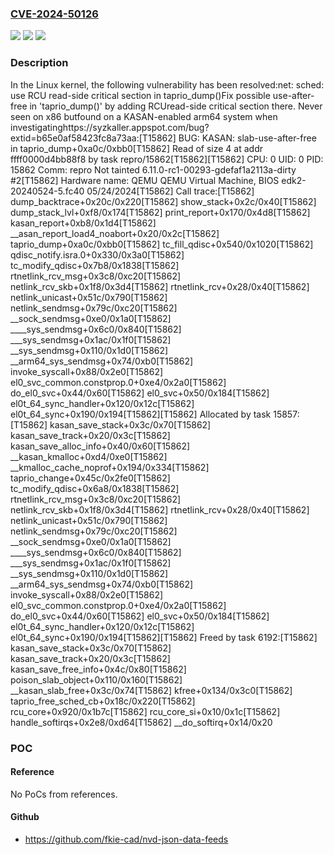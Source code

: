 ### [CVE-2024-50126](https://cve.mitre.org/cgi-bin/cvename.cgi?name=CVE-2024-50126)
![](https://img.shields.io/static/v1?label=Product&message=Linux&color=blue)
![](https://img.shields.io/static/v1?label=Version&message=18cdd2f0998a%3C%20b911fa9e92ee%20&color=brighgreen)
![](https://img.shields.io/static/v1?label=Vulnerability&message=n%2Fa&color=brighgreen)

### Description

In the Linux kernel, the following vulnerability has been resolved:net: sched: use RCU read-side critical section in taprio_dump()Fix possible use-after-free in 'taprio_dump()' by adding RCUread-side critical section there. Never seen on x86 butfound on a KASAN-enabled arm64 system when investigatinghttps://syzkaller.appspot.com/bug?extid=b65e0af58423fc8a73aa:[T15862] BUG: KASAN: slab-use-after-free in taprio_dump+0xa0c/0xbb0[T15862] Read of size 4 at addr ffff0000d4bb88f8 by task repro/15862[T15862][T15862] CPU: 0 UID: 0 PID: 15862 Comm: repro Not tainted 6.11.0-rc1-00293-gdefaf1a2113a-dirty #2[T15862] Hardware name: QEMU QEMU Virtual Machine, BIOS edk2-20240524-5.fc40 05/24/2024[T15862] Call trace:[T15862]  dump_backtrace+0x20c/0x220[T15862]  show_stack+0x2c/0x40[T15862]  dump_stack_lvl+0xf8/0x174[T15862]  print_report+0x170/0x4d8[T15862]  kasan_report+0xb8/0x1d4[T15862]  __asan_report_load4_noabort+0x20/0x2c[T15862]  taprio_dump+0xa0c/0xbb0[T15862]  tc_fill_qdisc+0x540/0x1020[T15862]  qdisc_notify.isra.0+0x330/0x3a0[T15862]  tc_modify_qdisc+0x7b8/0x1838[T15862]  rtnetlink_rcv_msg+0x3c8/0xc20[T15862]  netlink_rcv_skb+0x1f8/0x3d4[T15862]  rtnetlink_rcv+0x28/0x40[T15862]  netlink_unicast+0x51c/0x790[T15862]  netlink_sendmsg+0x79c/0xc20[T15862]  __sock_sendmsg+0xe0/0x1a0[T15862]  ____sys_sendmsg+0x6c0/0x840[T15862]  ___sys_sendmsg+0x1ac/0x1f0[T15862]  __sys_sendmsg+0x110/0x1d0[T15862]  __arm64_sys_sendmsg+0x74/0xb0[T15862]  invoke_syscall+0x88/0x2e0[T15862]  el0_svc_common.constprop.0+0xe4/0x2a0[T15862]  do_el0_svc+0x44/0x60[T15862]  el0_svc+0x50/0x184[T15862]  el0t_64_sync_handler+0x120/0x12c[T15862]  el0t_64_sync+0x190/0x194[T15862][T15862] Allocated by task 15857:[T15862]  kasan_save_stack+0x3c/0x70[T15862]  kasan_save_track+0x20/0x3c[T15862]  kasan_save_alloc_info+0x40/0x60[T15862]  __kasan_kmalloc+0xd4/0xe0[T15862]  __kmalloc_cache_noprof+0x194/0x334[T15862]  taprio_change+0x45c/0x2fe0[T15862]  tc_modify_qdisc+0x6a8/0x1838[T15862]  rtnetlink_rcv_msg+0x3c8/0xc20[T15862]  netlink_rcv_skb+0x1f8/0x3d4[T15862]  rtnetlink_rcv+0x28/0x40[T15862]  netlink_unicast+0x51c/0x790[T15862]  netlink_sendmsg+0x79c/0xc20[T15862]  __sock_sendmsg+0xe0/0x1a0[T15862]  ____sys_sendmsg+0x6c0/0x840[T15862]  ___sys_sendmsg+0x1ac/0x1f0[T15862]  __sys_sendmsg+0x110/0x1d0[T15862]  __arm64_sys_sendmsg+0x74/0xb0[T15862]  invoke_syscall+0x88/0x2e0[T15862]  el0_svc_common.constprop.0+0xe4/0x2a0[T15862]  do_el0_svc+0x44/0x60[T15862]  el0_svc+0x50/0x184[T15862]  el0t_64_sync_handler+0x120/0x12c[T15862]  el0t_64_sync+0x190/0x194[T15862][T15862] Freed by task 6192:[T15862]  kasan_save_stack+0x3c/0x70[T15862]  kasan_save_track+0x20/0x3c[T15862]  kasan_save_free_info+0x4c/0x80[T15862]  poison_slab_object+0x110/0x160[T15862]  __kasan_slab_free+0x3c/0x74[T15862]  kfree+0x134/0x3c0[T15862]  taprio_free_sched_cb+0x18c/0x220[T15862]  rcu_core+0x920/0x1b7c[T15862]  rcu_core_si+0x10/0x1c[T15862]  handle_softirqs+0x2e8/0xd64[T15862]  __do_softirq+0x14/0x20

### POC

#### Reference
No PoCs from references.

#### Github
- https://github.com/fkie-cad/nvd-json-data-feeds

